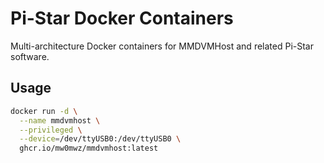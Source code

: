 # Pi-Star Docker Containers

Multi-architecture Docker containers for MMDVMHost and related Pi-Star software.

## Usage

```bash
docker run -d \
  --name mmdvmhost \
  --privileged \
  --device=/dev/ttyUSB0:/dev/ttyUSB0 \
  ghcr.io/mw0mwz/mmdvmhost:latest
  